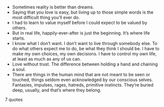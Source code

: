  - Sometimes reality is better than dreams.
 - Saying that you love is easy, but living up to those simple words is the most difficult thing you’ll ever do.
 - I had to learn to value myself before I could expect to be valued by others.
 - But in real life, happily-ever-after is just the beginning. It’s where life starts.
 - I know what I don’t want. I don’t want to live through somebody else. To do what others expect me to do, be what they think I should be. I have to make my own choices, my own decisions. I have to control my own life, at least as much as any of us can.
 - Love without trust. The difference between holding a hand and chaining a soul.
 - There are things in the human mind that are not meant to be seen or touched, things seldom even acknowledged by our conscious selves. Fantasies, impulses, rages, hatreds, primitive instincts. They’re buried deep, usually, and that’s where they belong.

7 quotes